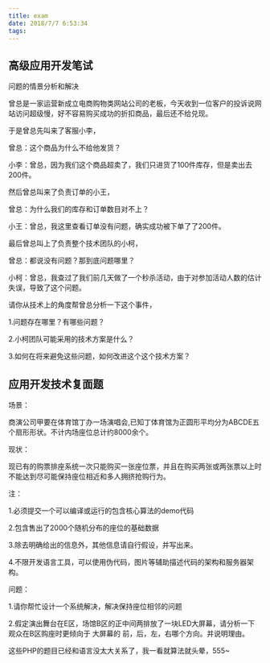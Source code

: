 ```yaml
---
title: exam
date: 2018/7/7 6:53:34
tags:
---
```



## 高级应用开发笔试

问题的情景分析和解决

曾总是一家运营新成立电商购物类网站公司的老板，今天收到一位客户的投诉说网站访问超级慢，好不容易购买成功的折扣商品，最后还不给兑现。

于是曾总先叫来了客服小李，

曾总：这个商品为什么不给他发货？

小李：曾总，因为我们这个商品超卖了，我们只进货了100件库存，但是卖出去200件。

然后曾总叫来了负责订单的小王，

曾总：为什么我们的库存和订单数目对不上？

小王：曾总，我这里查看订单没有问题，确实成功被下单了了200件。

最后曾总叫上了负责整个技术团队的小柯，

曾总：都说没有问题？那到底问题哪里？

小柯：曾总，我查过了我们前几天做了一个秒杀活动，由于对参加活动人数的估计失误，导致了这个问题。

请你从技术上的角度帮曾总分析一下这个事件，

1.问题存在哪里？有哪些问题？

2.小柯团队可能采用的技术方案是什么？

3.如何在将来避免这些问题，如何改进这个这个技术方案？

## 应用开发技术复面题

场景：

商演公司甲要在体育馆丁办一场演唱会,已知丁体育馆为正圆形平均分为ABCDE五个扇形形状。不计内场座位总计约8000余个。

现状：

现已有的购票排座系统一次只能购买一张座位票，并且在购买两张或两张票以上时不能达到尽可能保持座位相近和多人拥挤抢购行为。

注：

1.必须提交一个可以编译或运行的包含核心算法的demo代码

2.包含售出了2000个随机分布的座位的基础数据

3.除去明确给出的信息外，其他信息请自行假设，并写出来。

4.不限开发语言工具，可以使用伪代码，图片等辅助描述代码的架构和服务器架构。

问题：

1.请你帮忙设计一个系统解决，解决保持座位相邻的问题

2.假定演出舞台在E区，场馆B区的正中间两排放了一块LED大屏幕，请分析一下观众在B区购座时更倾向于 大屏幕的 前，后，左，右哪个方向。并说明理由。

这些PHP的题目已经和语言没太大关系了，我一看就算法就头晕，555~
